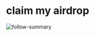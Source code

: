 # claim my airdrop

![follow-summary](https://github.com/user-attachments/assets/70e809a5-8358-4003-a03c-edce0625c5e7)
